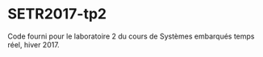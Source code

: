 # SETR2017-tp2

Code fourni pour le laboratoire 2 du cours de Systèmes embarqués temps réel, hiver 2017.
